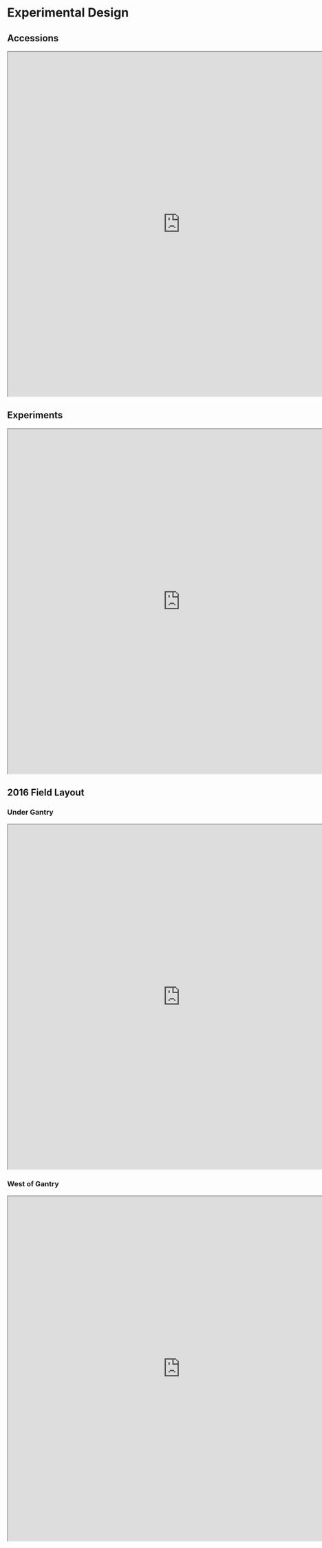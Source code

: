 # Experimental Design

## Accessions

<iframe height="800" width="800" src="https://docs.google.com/spreadsheets/d/1Nfabx_n1rNlO6NW3olD8MAibJ3KHnOMmMwOYYw4wwGc/pubhtml?gid=239932660&amp;single=true&amp;widget=true&amp;headers=false"></iframe>

## Experiments

<iframe height="800" width="800" src="https://docs.google.com/spreadsheets/d/1Nfabx_n1rNlO6NW3olD8MAibJ3KHnOMmMwOYYw4wwGc/pubhtml?gid=890543376&amp;single=true&amp;widget=true&amp;headers=false"></iframe>

## 2016 Field Layout 

### Under Gantry


<iframe height="800" width="800" src="https://docs.google.com/spreadsheets/d/1Nfabx_n1rNlO6NW3olD8MAibJ3KHnOMmMwOYYw4wwGc/pubhtml?gid=1231399646&amp;single=true&amp;widget=true&amp;headers=false"></iframe>

### West of Gantry 

<iframe height="800" width="800" src="https://docs.google.com/spreadsheets/d/1Nfabx_n1rNlO6NW3olD8MAibJ3KHnOMmMwOYYw4wwGc/pubhtml?gid=728631369&amp;single=true&amp;widget=true&amp;headers=false"></iframe>

